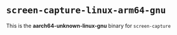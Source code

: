 # `screen-capture-linux-arm64-gnu`

This is the **aarch64-unknown-linux-gnu** binary for `screen-capture`
